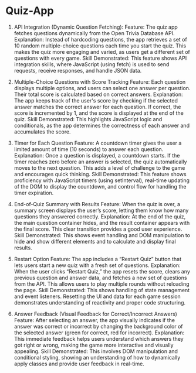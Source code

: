 # Quiz-App
1. API Integration (Dynamic Question Fetching):
Feature: The quiz app fetches questions dynamically from the Open Trivia Database API.
Explanation: Instead of hardcoding questions, the app retrieves a set of 10 random multiple-choice questions each time you start the quiz. This makes the quiz more engaging and varied, as users get a different set of questions with every game.
Skill Demonstrated: This feature shows API integration skills, where JavaScript (using fetch) is used to send requests, receive responses, and handle JSON data.

2. Multiple-Choice Questions with Score Tracking
Feature: Each question displays multiple options, and users can select one answer per question. Their total score is calculated based on correct answers.
Explanation: The app keeps track of the user's score by checking if the selected answer matches the correct answer for each question. If correct, the score is incremented by 1, and the score is displayed at the end of the quiz.
Skill Demonstrated: This highlights JavaScript logic and conditionals, as the app determines the correctness of each answer and accumulates the score.

3. Timer for Each Question
Feature: A countdown timer gives the user a limited amount of time (10 seconds) to answer each question.
Explanation: Once a question is displayed, a countdown starts. If the timer reaches zero before an answer is selected, the quiz automatically moves to the next question. This adds a level of challenge to the game and encourages quick thinking.
Skill Demonstrated: This feature shows proficiency with JavaScript timers (using setInterval), real-time updating of the DOM to display the countdown, and control flow for handling the timer expiration.

4. End-of-Quiz Summary with Results
Feature: When the quiz is over, a summary screen displays the user’s score, letting them know how many questions they answered correctly.
Explanation: At the end of the quiz, the main question container hides, and the result container appears with the final score. This clear transition provides a good user experience.
Skill Demonstrated: This shows event handling and DOM manipulation to hide and show different elements and to calculate and display final results.

5. Restart Option
Feature: The app includes a “Restart Quiz” button that lets users start a new quiz with a fresh set of questions.
Explanation: When the user clicks “Restart Quiz,” the app resets the score, clears any previous question and answer data, and fetches a new set of questions from the API. This allows users to play multiple rounds without reloading the page.
Skill Demonstrated: This shows handling of state management and event listeners. Resetting the UI and data for each game session demonstrates understanding of reactivity and proper code structuring.

6. Answer Feedback (Visual Feedback for Correct/Incorrect Answers)
Feature: After selecting an answer, the app visually indicates if the answer was correct or incorrect by changing the background color of the selected answer (green for correct, red for incorrect).
Explanation: This immediate feedback helps users understand which answers they got right or wrong, making the game more interactive and visually appealing.
Skill Demonstrated: This involves DOM manipulation and conditional styling, showing an understanding of how to dynamically apply classes and provide user feedback in real-time.
